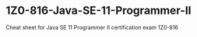 # 1Z0-816-Java-SE-11-Programmer-II

Cheat sheet for Java SE 11 Programmer II certification exam 1Z0-816
